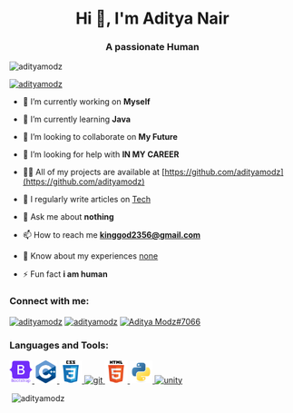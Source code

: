 <h1 align="center">Hi 👋, I'm Aditya Nair</h1>
<h3 align="center">A passionate Human</h3>

<p align="left"> <img src="https://komarev.com/ghpvc/?username=adityamodz&label=Profile%20views&color=0e75b6&style=flat" alt="adityamodz" /> </p>

<p align="left"> <a href="https://github.com/ryo-ma/github-profile-trophy"><img src="https://github-profile-trophy.vercel.app/?username=adityamodz" alt="adityamodz" /></a> </p>

- 🔭 I’m currently working on **Myself**

- 🌱 I’m currently learning **Java**

- 👯 I’m looking to collaborate on **My Future**

- 🤝 I’m looking for help with **IN MY CAREER**

- 👨‍💻 All of my projects are available at [https://github.com/adityamodz](https://github.com/adityamodz)

- 📝 I regularly write articles on [Tech](Tech)

- 💬 Ask me about **nothing**

- 📫 How to reach me **kinggod2356@gmail.com**

- 📄 Know about my experiences [none](none)

- ⚡ Fun fact **i am human**

<h3 align="left">Connect with me:</h3>
<p align="left">
<a href="https://instagram.com/adityamodz" target="blank"><img align="center" src="https://raw.githubusercontent.com/rahuldkjain/github-profile-readme-generator/master/src/images/icons/Social/instagram.svg" alt="adityamodz" height="30" width="40" /></a>
<a href="https://www.youtube.com/c/adityamodz" target="blank"><img align="center" src="https://raw.githubusercontent.com/rahuldkjain/github-profile-readme-generator/master/src/images/icons/Social/youtube.svg" alt="adityamodz" height="30" width="40" /></a>
<a href="https://discord.gg/Aditya Modz#7066" target="blank"><img align="center" src="https://raw.githubusercontent.com/rahuldkjain/github-profile-readme-generator/master/src/images/icons/Social/discord.svg" alt="Aditya Modz#7066" height="30" width="40" /></a>
</p>

<h3 align="left">Languages and Tools:</h3>
<p align="left"> <a href="https://getbootstrap.com" target="_blank" rel="noreferrer"> <img src="https://raw.githubusercontent.com/devicons/devicon/master/icons/bootstrap/bootstrap-plain-wordmark.svg" alt="bootstrap" width="40" height="40"/> </a> <a href="https://www.w3schools.com/cpp/" target="_blank" rel="noreferrer"> <img src="https://raw.githubusercontent.com/devicons/devicon/master/icons/cplusplus/cplusplus-original.svg" alt="cplusplus" width="40" height="40"/> </a> <a href="https://www.w3schools.com/css/" target="_blank" rel="noreferrer"> <img src="https://raw.githubusercontent.com/devicons/devicon/master/icons/css3/css3-original-wordmark.svg" alt="css3" width="40" height="40"/> </a> <a href="https://git-scm.com/" target="_blank" rel="noreferrer"> <img src="https://www.vectorlogo.zone/logos/git-scm/git-scm-icon.svg" alt="git" width="40" height="40"/> </a> <a href="https://www.w3.org/html/" target="_blank" rel="noreferrer"> <img src="https://raw.githubusercontent.com/devicons/devicon/master/icons/html5/html5-original-wordmark.svg" alt="html5" width="40" height="40"/> </a> <a href="https://www.python.org" target="_blank" rel="noreferrer"> <img src="https://raw.githubusercontent.com/devicons/devicon/master/icons/python/python-original.svg" alt="python" width="40" height="40"/> </a> <a href="https://unity.com/" target="_blank" rel="noreferrer"> <img src="https://www.vectorlogo.zone/logos/unity3d/unity3d-icon.svg" alt="unity" width="40" height="40"/> </a> </p>

<p>&nbsp;<img align="center" src="https://github-readme-stats.vercel.app/api?username=adityamodz&show_icons=true&locale=en" alt="adityamodz" /></p>

<!--
**adityamodz/adityamodz** is a ✨ _special_ ✨ repository because its `README.md` (this file) appears on your GitHub profile.

Here are some ideas to get you started:

- 🔭 I’m currently working on ...
- 🌱 I’m currently learning ...
- 👯 I’m looking to collaborate on ...
- 🤔 I’m looking for help with ...
- 💬 Ask me about ...
- 📫 How to reach me: ...
- 😄 Pronouns: ...
- ⚡ Fun fact: ...
-->
